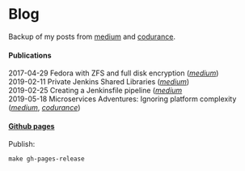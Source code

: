 # Blog

Backup of my posts from [medium](https://medium.com/@andrzejrehmann/) and [codurance](https://codurance.com/publications/author/andrzej-rehmann/).

#### Publications

2017-04-29 Fedora with ZFS and full disk encryption
([_medium_](https://medium.com/@AndrzejRehmann/preparing-fedora-laptop-with-zfs-and-encryption-part-1-f5788dda79ab))  
2019-02-11 Private Jenkins Shared Libraries
([_medium_](https://medium.com/@AndrzejRehmann/private-jenkins-shared-libraries-540abe7a0ab7))  
2019-02-25 Creating a Jenkinsfile pipeline
([_medium_](https://medium.com/@AndrzejRehmann/creating-a-jenkinsfile-pipeline-7aefc89b8c67)  
2019-05-18 Microservices Adventures: Ignoring platform complexity
([_medium_](https://medium.com/@AndrzejRehmann/microservices-adventures-ignoring-platform-complexity-b1820d8fb53d),
[_codurance_](https://codurance.com/2019/05/18/microservices-adventures/))   
 
#### [Github pages](https://hoto.github.io/blog/)

Publish:

    make gh-pages-release
